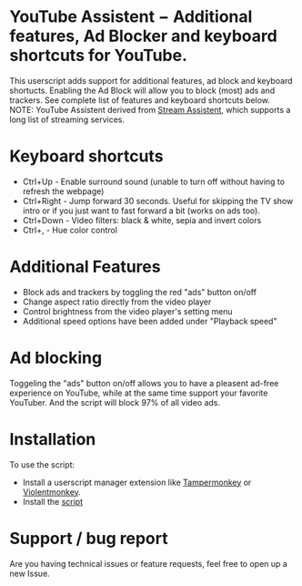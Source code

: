 # YouTube Assistent − Additional features, Ad Blocker and keyboard shortcuts for YouTube.

This userscript adds support for additional features, ad block and keyboard shortucts. Enabling the Ad Block will allow you to block (most) ads and trackers.
See complete list of features and keyboard shortcuts below.
NOTE: YouTube Assistent derived from [Stream Assistent](https://github.com/CHJ85/Stream-Assistent), which supports a long list of streaming services.

# Keyboard shortcuts
 - Ctrl+Up - Enable surround sound (unable to turn off without having to refresh the webpage)
 - Ctrl+Right - Jump forward 30 seconds. Useful for skipping the TV show intro or if you just want to fast forward a bit (works on ads too).
 - Ctrl+Down - Video filters: black & white, sepia and invert colors
 - Ctrl+, - Hue color control
# Additional Features
 - Block ads and trackers by toggling the red "ads" button on/off
 - Change aspect ratio directly from the video player
 - Control brightness from the video player's setting menu
 - Additional speed options have been added under "Playback speed"
# Ad blocking
Toggeling the "ads" button on/off allows you to have a pleasent ad-free experience on YouTube, while at the same time support your favorite YouTuber.
And the script will block 97% of all video ads.
# Installation
To use the script:
 - Install a userscript manager extension like [Tampermonkey](https://www.tampermonkey.net/) or [Violentmonkey](https://violentmonkey.github.io/).
 - Install the [script](https://github.com/chj85/YouTube-Assistent/raw/main/main.user.js)
# Support / bug report
Are you having technical issues or feature requests, feel free to open up a new Issue.
